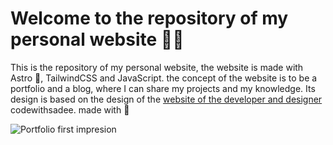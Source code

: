 # Welcome to the repository of my personal website 👨‍💻

This is the repository of my personal website, the website is made with Astro 🚀, TailwindCSS and JavaScript. the concept of the website is to be a portfolio and a blog, where I can share my projects and my knowledge. Its design is based on the design of the [website of the developer and designer](https://github.com/codewithsadee/vcard-personal-portfolio) 
codewithsadee. made with 💙

![Portfolio first impresion](https://i.ibb.co/DbpyKFN/ccgdev-netlify-app.png)
